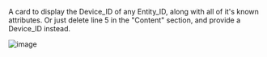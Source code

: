 A card to display the Device_ID of any Entity_ID, along with all of it's known attributes. 
Or just delete line 5 in the "Content" section, and provide a Device_ID instead. 

![image](https://github.com/user-attachments/assets/41d58122-8cb3-41cb-b030-43b1d419ecb5)
